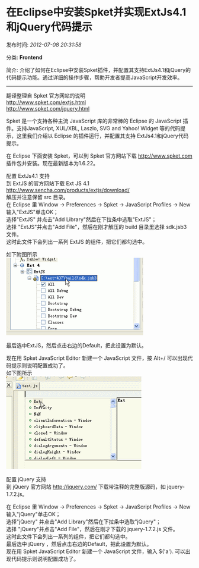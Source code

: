 # 在Eclipse中安装Spket并实现ExtJs4.1和jQuery代码提示

发布时间: *2012-07-08 20:31:58*

分类: __Frontend__

简介: 介绍了如何在Eclipse中安装Spket插件，并配置其支持ExtJs4.1和jQuery的代码提示功能。通过详细的操作步骤，帮助开发者提高JavaScript开发效率。

---------

翻译整理自 Spket 官方网站的说明   
<http://www.spket.com/extjs.html>   
<http://www.spket.com/jquery.html>   
  
Spket 是一个支持各种主流 JavaScript 库的非常棒的 Eclipse 的 JavaScript 插件。支持JavaScript, XUL/XBL, Laszlo, SVG and Yahoo! Widget 等的代码提示，这里我们介绍以 Eclipse 的插件运行，并配置其支持 ExtJs4.1和jQuery代码提示。   
  
在 Eclipse 下面安装 Spket，可以到 Spket 官方网站下载 http://www.spket.com 插件包并安装。现在最新版本为1.6.22。   
  
配置 ExtJs4.1 支持   
到 ExtJS 的官方网站下载 Ext JS 4.1   
<http://www.sencha.com/products/extjs/download/>   
解压并注意保留 src 目录。   
在 Eclipse 里 Window -> Preferences -> Spket -> JavaScript Profiles -> New   
输入"ExtJS"单击OK；   
选择"ExtJS" 并点击"Add Library"然后在下拉条中选取"ExtJS"；   
选择 "ExtJS"并点击"Add File"，然后在刚才解压的 build 目录里选择 sdk.jsb3 文件。   
这时此文件下会列出一系列 ExtJS 的组件，把它们都勾选中。   

如下附图所示  
![](../assets/img/20120708_Eclipse_Spket_ExtJs_01.png)  

最后选中ExtJS，然后点击右边的Default，把此设置为默认。   

现在用 Spket JavaScript Editor 新建一个 JavaScript 文件，按 Alt+/ 可以出现代码提示则说明配置成功了。  
如下图所示  
![](../assets/img/20120708_Eclipse_Spket_ExtJs_02.png)  

配置 jQuery 支持   
到 jQuery 官方网站 <http://jquery.com/> 下载带注释的完整版源码，如 jquery-1.7.2.js。   
  
在 Eclipse 里 Window -> Preferences -> Spket -> JavaScript Profiles -> New   
输入"jQuery"单击OK；   
选择"jQuery" 并点击"Add Library"然后在下拉条中选取"jQuery"；   
选择 "jQuery"并点击"Add File"，然后在刚才下载的 jquery-1.7.2.js 文件。   
这时此文件下会列出一系列的组件，把它们都勾选中。   
最后选中 jQuery ，然后点击右边的Default，把此设置为默认。   
现在用 Spket JavaScript Editor 新建一个 JavaScript 文件，输入 $('a'). 可以出现代码提示则说明配置成功了。
